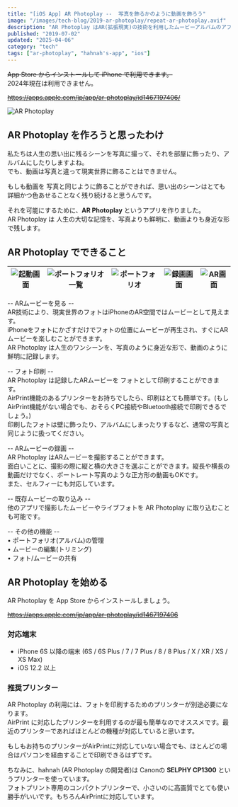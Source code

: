 ```yaml
---
title: "[iOS App] AR Photoplay --  写真を飾るかのように動画を飾ろう"
image: "/images/tech-blog/2019-ar-photoplay/repeat-ar-photoplay.avif"
description: "AR Photoplay はAR(拡張現実)の技術を利用したムービーアルバムのアプリです。"
published: "2019-07-02"
updated: "2025-04-06"
category: "tech"
tags: ["ar-photoplay", "hahnah's-app", "ios"]
---
```


~~App Store からインストールして iPhone で利用できます。~~  
2024年現在は利用できません。

~~https://apps.apple.com/jp/app/ar-photoplay/id1467197406/~~

![AR Photoplay](/images/tech-blog/2019-ar-photoplay/ar-photoplay-preview.gif)

## AR Photoplay を作ろうと思ったわけ

私たちは人生の思い出に残るシーンを写真に撮って、それを部屋に飾ったり、アルバムにしたりしますよね。  
でも、動画は写真と違って現実世界に飾ることはできません。

もしも動画を 写真と同じように飾ることができれば、思い出のシーンはとても詳細かつ色あせることなく残り続けると思うんです。

それを可能にするために、**AR Photoplay** というアプリを作りました。  
AR Photoplay は 人生の大切な記憶を、写真よりも鮮明に、動画よりも身近な形で残します。

## AR Photoplay でできること

| ![起動画面](/images/tech-blog/2019-ar-photoplay/launch.avif) | ![ポートフォリオ一覧](/images/tech-blog/2019-ar-photoplay/portfolios.avif) | ![ポートフォリオ](/images/tech-blog/2019-ar-photoplay/portfolio.avif) | ![録画画面](/images/tech-blog/2019-ar-photoplay/video-record.avif) | ![AR画面](/images/tech-blog/2019-ar-photoplay/ar-photoplaying.avif) |
| ------------------------------------------------------------ | -------------------------------------------------------------------------- | --------------------------------------------------------------------- | ------------------------------------------------------------------ | ------------------------------------------------------------------- |

-- ARムービーを見る --  
AR技術により、現実世界のフォトはiPhoneのAR空間ではムービーとして見えます。  
iPhoneをフォトにかざすだけでフォトの位置にムービーが再生され、すぐにARムービーを楽しむことができます。  
AR Photoplay は人生のワンシーンを、写真のように身近な形で、動画のように鮮明に記録します。

-- フォト印刷 --  
AR Photoplay は記録したARムービーを フォトとして印刷することができます。  
AirPrint機能のあるプリンターをお持ちでしたら、印刷はとても簡単です。(もしAirPrint機能がない場合でも、おそらくPC接続やBluetooth接続で印刷できるでしょう。)  
印刷したフォトは壁に飾ったり、アルバムにしまったりするなど、通常の写真と同じように扱ってください。

-- ARムービーの録画 --  
AR Photoplay はARムービーを撮影することができます。  
面白いことに、撮影の際に縦と横の大きさを選ぶことができます。縦長や横長の動画だけでなく、ポートレート写真のような正方形の動画もOKです。  
また、セルフィーにも対応しています。

-- 既存ムービーの取り込み --  
他のアプリで撮影したムービーやライブフォトを AR Photoplay に取り込むことも可能です。

-- その他の機能 --  
• ポートフォリオ(アルバム)の管理  
• ムービーの編集(トリミング)  
• フォト/ムービーの共有

## AR Photoplay を始める

AR Photoplay を App Store からインストールしましょう。

~~https://apps.apple.com/jp/app/ar-photoplay/id1467197406~~

### 対応端末

- iPhone 6S 以降の端末 (6S / 6S Plus / 7 / 7 Plus / 8 / 8 Plus / X / XR / XS / XS Max)
- iOS 12.2 以上

### 推奨プリンター

AR Photoplay の利用には、フォトを印刷するためのプリンターが別途必要になります。  
AirPrint に対応したプリンターを利用するのが最も簡単なのでオススメです。最近のプリンターであればほとんどの機種が対応していると思います。

もしもお持ちのプリンターがAirPrintに対応していない場合でも、ほとんどの場合はパソコンを経由することで印刷できるはずです。

ちなみに、hahnah (AR Photoplay の開発者)は Canonの **SELPHY CP1300** というプリンターを使っています。  
フォトプリント専用のコンパクトプリンターで、小さいのに高画質でとても使い勝手がいいです。もちろんAirPrintに対応しています。
